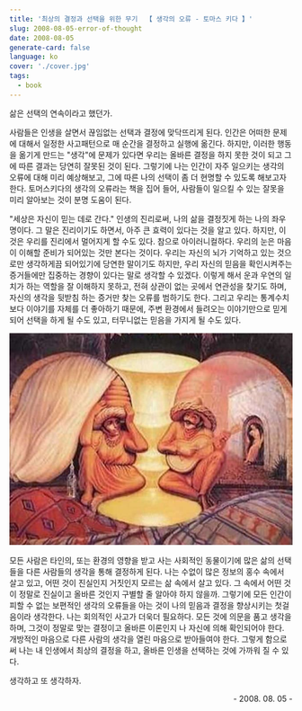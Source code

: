 ```yaml
---
title: '최상의 결정과 선택을 위한 무기  【 생각의 오류 - 토마스 키다 】'
slug: 2008-08-05-error-of-thought
date: 2008-08-05
generate-card: false
language: ko
cover: './cover.jpg'
tags:
  - book
---
```


삶은 선택의 연속이라고 했던가.

사람들은 인생을 살면서 끊임없는 선택과 결정에 맞닥뜨리게 된다. 인간은 어떠한 문제에 대해서 일정한 사고패턴으로 매 순간을 결정하고 실행에 옮긴다. 하지만, 이러한 행동을 옮기게 만드는 "생각"에 문제가 있다면 우리는 올바른 결정을 하지 못한 것이 되고 그에 따른 결과는 당연히 잘못된 것이 된다. 그렇기에 나는 인간이 자주 일으키는 생각의 오류에 대해 미리 예상해보고, 그에 따른 나의 선택이 좀 더 현명할 수 있도록 해보고자 한다. 토머스키다의 생각의 오류라는 책을 집어 들어, 사람들이 일으킬 수 있는 잘못을 미리 알아보는 것이 분명 도움이 된다.

"세상은 자신이 믿는 데로 간다." 인생의 진리로써, 나의 삶을 결정짓게 하는 나의 좌우명이다. 그 말은 진리이기도 하면서, 아주 큰 효력이 있다는 것을 알고 있다. 하지만, 이것은 우리를 진리에서 멀어지게 할 수도 있다. 참으로 아이러니컬하다. 우리의 눈은 마음이 이해할 준비가 되어있는 것만 본다는 것이다. 우리는 자신의 뇌가 기억하고 있는 것으로만 생각하게끔 되어있기에 당연한 말이기도 하지만, 우리 자신의 믿음을 확인시켜주는 증거들에만 집중하는 경향이 있다는 말로 생각할 수 있겠다. 이렇게 해서 운과 우연의 일치가 하는 역할을 잘 이해하지 못하고, 전혀 상관이 없는 곳에서 연관성을 찾기도 하며, 자신의 생각을 뒷받침 하는 증거만 찾는 오류를 범하기도 한다. 그리고 우리는 통계수치보다 이야기를 자체를 더 좋아하기 때문에, 주변 환경에서 들려오는 이야기만으로 믿게 되어 선택을 하게 될 수도 있고, 터무니없는 믿음을 가지게 될 수도 있다.

![착시 그림](thought_2.jpg)

모든 사람은 타인의, 또는 환경의 영향을 받고 사는 사회적인 동물이기에 많은 삶의 선택들을 다른 사람들의 생각을 통해 결정하게 된다. 나는 수없이 많은 정보의 홍수 속에서 살고 있고, 어떤 것이 진실인지 거짓인지 모르는 삶 속에서 살고 있다. 그 속에서 어떤 것이 정말로 진실이고 올바른 것인지 구별할 줄 알아야 하지 않을까. 그렇기에 모든 인간이 피할 수 없는 보편적인 생각의 오류들을 아는 것이 나의 믿음과 결정을 향상시키는 첫걸음이라 생각한다. 나는 회의적인 사고가 더욱더 필요하다. 모든 것에 의문을 품고 생각을 하며, 그것이 정말로 맞는 결정이고 올바른 이론인지 나 자신에 의해 확인되어야 한다. 개방적인 마음으로 다른 사람의 생각을 열린 마음으로 받아들여야 한다. 그렇게 함으로써 나는 내 인생에서 최상의 결정을 하고, 올바른 인생을 선택하는 것에 가까워 질 수 있다.

생각하고 또 생각하자.

<p style="text-align:right;">- 2008. 08. 05 -</p>
